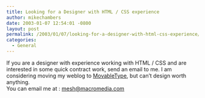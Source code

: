 ```yaml
---
title: Looking for a Designer with HTML / CSS experience
author: mikechambers
date: 2003-01-07 12:54:01 -0800
layout: post
permalink: /2003/01/07/looking-for-a-designer-with-html-css-experience/
categories:
  - General
---
```



If you are a designer with experience working with HTML / CSS and are interested in some quick contract work, send an email to me. I am considering moving my weblog to [MovableType][1], but can&#8217;t design worth anything.  
You can email me at : <mesh@macromedia.com>

 [1]: http://www.movabletype.org